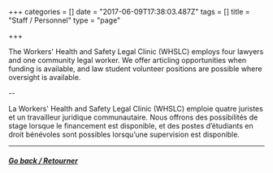 +++
categories = []
date = "2017-06-09T17:38:03.487Z"
tags = []
title = "Staff / Personnel"
type = "page"

+++


The Workers' Health and Safety Legal Clinic (WHSLC) employs four lawyers and one community legal worker. We offer articling opportunities when funding is available, and law student volunteer positions are possible where oversight is available.

--

La Workers' Health and Safety Legal Clinic (WHSLC) emploie quatre juristes et un travailleur juridique communautaire. Nous offrons des possibilités de stage lorsque le financement est disponible, et des postes d’étudiants en droit bénévoles sont possibles lorsqu’une supervision est disponible.

---


##### [Go back / Retourner](/menu/about-us/)
